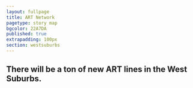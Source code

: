 ```yaml
---
layout: fullpage
title: ART Network
pagetype: story map
bgcolor: 22A7DA
published: true
extrapadding: 100px
section: westsuburbs
---
```



## There will be a ton of new ART lines in the West Suburbs. 
